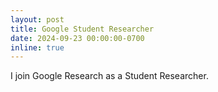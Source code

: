 ```yaml
---
layout: post
title: Google Student Researcher
date: 2024-09-23 00:00:00-0700
inline: true
---
```


I join Google Research as a Student Researcher.